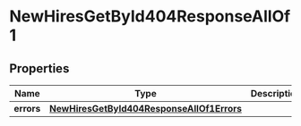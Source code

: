 

# NewHiresGetById404ResponseAllOf1


## Properties

| Name | Type | Description | Notes |
|------------ | ------------- | ------------- | -------------|
|**errors** | [**NewHiresGetById404ResponseAllOf1Errors**](NewHiresGetById404ResponseAllOf1Errors.md) |  |  [optional] |



